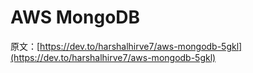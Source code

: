 # AWS MongoDB

原文：[https://dev.to/harshalhirve7/aws-mongodb-5gkl](https://dev.to/harshalhirve7/aws-mongodb-5gkl)